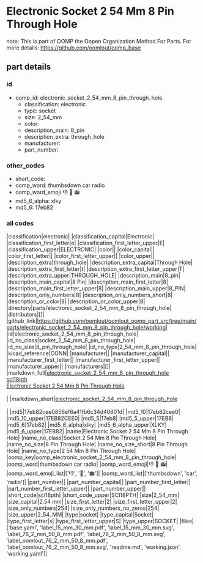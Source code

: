 # Electronic Socket 2 54 Mm 8 Pin Through Hole  

note: This is part of OOMP the Oopen Organization Method For Parts. For more details: https://github.com/oomlout/oomp_base

##  part details





### id
* oomp_id: electronic_socket_2_54_mm_8_pin_through_hole
  * classification: electronic
  * type: socket
  * size: 2_54_mm
  * color: 
  * description_main: 8_pin
  * description_extra: through_hole
  * manufacturer: 
  * part_number: 

### other_codes
* short_code: 
* oomp_word: thumbsdown car radio
* oomp_word_emoji :thumbsdown: :car: :radio:
* md5_6_alpha: xlky
* md5_6: 17eb82

### all codes 
|classification|electronic|
|classification_capital|Electronic|
|classification_first_letter|e|
|classification_first_letter_upper|E|
|classification_upper|ELECTRONIC|
|color||
|color_capital||
|color_first_letter||
|color_first_letter_upper||
|color_upper||
|description_extra|through_hole|
|description_extra_capital|Through Hole|
|description_extra_first_letter|t|
|description_extra_first_letter_upper|T|
|description_extra_upper|THROUGH_HOLE|
|description_main|8_pin|
|description_main_capital|8 Pin|
|description_main_first_letter|8|
|description_main_first_letter_upper|8|
|description_main_upper|8_PIN|
|description_only_numbers|8|
|description_only_numbers_short|8|
|description_or_color|8|
|description_or_color_upper|8|
|directory|parts/electronic_socket_2_54_mm_8_pin_through_hole|
|distributors|[]|
|github_link|https://github.com/oomlout/oomlout_oomp_part_src/tree/main/parts/electronic_socket_2_54_mm_8_pin_through_hole/working|
|id|electronic_socket_2_54_mm_8_pin_through_hole|
|id_no_class|socket_2_54_mm_8_pin_through_hole|
|id_no_size|8_pin_through_hole|
|id_no_type|2_54_mm_8_pin_through_hole|
|kicad_reference|CONN|
|manufacturer||
|manufacturer_capital||
|manufacturer_first_letter||
|manufacturer_first_letter_upper||
|manufacturer_upper||
|manufacturers|[]|
|markdown_full|[electronic_socket_2_54_mm_8_pin_through_hole](https://github.com/oomlout/oomlout_oomp_part_src/tree/main/parts/electronic_socket_2_54_mm_8_pin_through_hole/working)<br>[sci18pth](https://github.com/oomlout/oomlout_oomp_part_src/tree/main/parts/electronic_socket_2_54_mm_8_pin_through_hole/working)<br>[Electronic Socket 2 54 Mm 8 Pin Through Hole](https://github.com/oomlout/oomlout_oomp_part_src/tree/main/parts/electronic_socket_2_54_mm_8_pin_through_hole/working)<br><br>|
|markdown_short|[electronic_socket_2_54_mm_8_pin_through_hole](https://github.com/oomlout/oomlout_oomp_part_src/tree/main/parts/electronic_socket_2_54_mm_8_pin_through_hole/working)<br><br>|
|md5|17eb82cee0856ef6a41fb6c34d40601d|
|md5_10|17eb82cee0|
|md5_10_upper|17EB82CEE0|
|md5_5|17eb8|
|md5_5_upper|17EB8|
|md5_6|17eb82|
|md5_6_alpha|xlky|
|md5_6_alpha_upper|XLKY|
|md5_6_upper|17EB82|
|name|Electronic Socket 2 54 Mm 8 Pin Through Hole|
|name_no_class|Socket 2 54 Mm 8 Pin Through Hole|
|name_no_size|8 Pin Through Hole|
|name_no_size_short|8 Pin Through Hole|
|name_no_type|2 54 Mm 8 Pin Through Hole|
|oomp_key|oomp_electronic_socket_2_54_mm_8_pin_through_hole|
|oomp_word|thumbsdown car radio|
|oomp_word_emoji|:thumbsdown: :car: :radio:|
|oomp_word_emoji_list|[':thumbsdown:', ':car:', ':radio:']|
|oomp_word_list|['thumbsdown', 'car', 'radio']|
|part_number||
|part_number_capital||
|part_number_first_letter||
|part_number_first_letter_upper||
|part_number_upper||
|short_code|sci18pth|
|short_code_upper|SCI18PTH|
|size|2_54_mm|
|size_capital|2.54 mm|
|size_first_letter|2|
|size_first_letter_upper|2|
|size_only_numbers|254|
|size_only_numbers_no_zeros|254|
|size_upper|2_54_MM|
|type|socket|
|type_capital|Socket|
|type_first_letter|s|
|type_first_letter_upper|S|
|type_upper|SOCKET|
|files|['base.yaml', 'label_15_mm_30_mm.pdf', 'label_15_mm_30_mm.svg', 'label_76_2_mm_50_8_mm.pdf', 'label_76_2_mm_50_8_mm.svg', 'label_oomlout_76_2_mm_50_8_mm.pdf', 'label_oomlout_76_2_mm_50_8_mm.svg', 'readme.md', 'working.json', 'working.yaml']|
